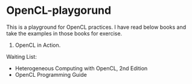 OpenCL-playgorund
=================

This is a playground for OpenCL practices.
I have read below books and take the examples in those books for exercise.
1. OpenCL in Action.


Waiting List:
* Heterogeneous Computing with OpenCL, 2nd Edition
* OpenCL Programming Guide
